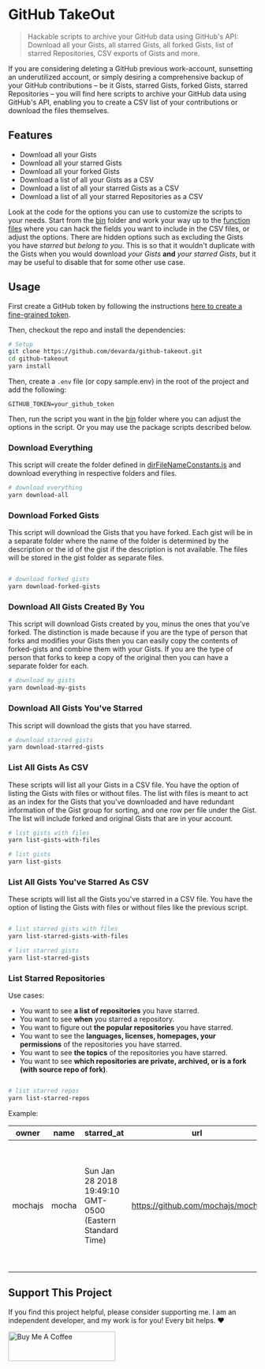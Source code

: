 # GitHub TakeOut

> Hackable scripts to archive your GitHub data using GitHub's API: Download all your Gists, all starred Gists, all forked Gists, list of starred Repositories, CSV exports of Gists and more.

If you are considering deleting a GitHub previous work-account, sunsetting an underutilized account, or simply desiring a comprehensive backup of your GitHub contributions – be it Gists, starred Gists, forked Gists, starred Repositories – you will find here scripts to archive your GitHub data using GitHub's API, enabling you to create a CSV list of your contributions or download the files themselves.

## Features

- Download all your Gists
- Download all your starred Gists
- Download all your forked Gists
- Download a list of all your Gists as a CSV
- Download a list of all your starred Gists as a CSV
- Download a list of all your starred Repositories as a CSV

Look at the code for the options you can use to customize the scripts to your needs. Start from the [bin](./bin) folder and work your way up to the [function files](./lib) where you can hack the fields you want to include in the CSV files, or adjust the options. There are hidden options such as excluding the Gists you have _starred_ but _belong to you_. This is so that it wouldn't duplicate with the Gists when you would download _your Gists_ **and** _your starred Gists_, but it may be useful to disable that for some other use case.

## Usage

First create a GitHub token by following the instructions [here to create a fine-grained token](https://docs.github.com/en/authentication/keeping-your-account-and-data-secure/managing-your-personal-access-tokens#creating-a-fine-grained-personal-access-token).

Then, checkout the repo and install the dependencies:

```bash
# Setup
git clone https://github.com/devarda/github-takeout.git
cd github-takeout
yarn install
```

Then, create a `.env` file (or copy sample.env) in the root of the project and add the following:

```env
GITHUB_TOKEN=your_github_token
```

Then, run the script you want in the [bin](./bin) folder where you can adjust the options in the script. Or you may use the package scripts described below.

### Download Everything

This script will create the folder defined in [dirFileNameConstants.js](./dirFileNameConstants.js) and download everything in respective folders and files.

```bash
# download everything
yarn download-all

```

### Download Forked Gists

This script will download the Gists that you have forked. Each gist will be in a separate folder where the name of the folder is determined by the description or the id of the gist if the description is not available. The files will be stored in the gist folder as separate files.

```bash

# download forked gists
yarn download-forked-gists
```

### Download All Gists Created By You

This script will download Gists created by you, minus the ones that you've forked. The distinction is made because if you are the type of person that forks and modifies your Gists then you can easily copy the contents of forked-gists and combine them with your Gists. If you are the type of person that forks to keep a copy of the original then you can have a separate folder for each.

```bash
# download my gists
yarn download-my-gists

```

### Download All Gists You've Starred

This script will download the gists that you have starred.

```bash
# download starred gists
yarn download-starred-gists
```

### List All Gists As CSV

These scripts will list all your Gists in a CSV file. You have the option of listing the Gists with files or without files. The list with files is meant to act as an index for the Gists that you've downloaded and have redundant information of the Gist group for sorting, and one row per file under the Gist. The list will include forked and original Gists that are in your account.

```bash
# list gists with files
yarn list-gists-with-files

# list gists
yarn list-gists

```

### List All Gists You've Starred As CSV

These scripts will list all the Gists you've starred in a CSV file. You have the option of listing the Gists with files or without files like the previous script.

```bash

# list starred gists with files
yarn list-starred-gists-with-files

# list starred gists
yarn list-starred-gists

```

### List Starred Repositories

Use cases:

- You want to see **a list of repositories** you have starred.
- You want to see **when** you starred a repository.
- You want to figure out **the popular repositories** you have starred.
- You want to see the **languages, licenses, homepages, your permissions** of the repositories you have starred.
- You want to see **the topics** of the repositories you have starred.
- You want to see **which repositories are private, archived, or is a fork (with source repo of fork)**.

```bash

# list starred repos
yarn list-starred-repos
```

Example:

| owner   | name  | starred_at                                                | url                              | description                                                                   | is_fork | fork_of | default_branch | license     | size  | homepage            | is_private | my_permissions | is_archived | created_at                                                | updated_at                                                | last_push_at                                              | language   | tags                                                                                                      | forks_count | open_issues_count | stargazers_count | watchers_count | has_wiki | has_projects | has_downloads | has_issues | has_pages | has_discussions |
| ------- | ----- | --------------------------------------------------------- | -------------------------------- | ----------------------------------------------------------------------------- | ------- | ------- | -------------- | ----------- | ----- | ------------------- | ---------- | -------------- | ----------- | --------------------------------------------------------- | --------------------------------------------------------- | --------------------------------------------------------- | ---------- | --------------------------------------------------------------------------------------------------------- | ----------- | ----------------- | ---------------- | -------------- | -------- | ------------ | ------------- | ---------- | --------- | --------------- |
| mochajs | mocha | Sun Jan 28 2018 19:49:10 GMT-0500 (Eastern Standard Time) | https://github.com/mochajs/mocha | ☕️ simple, flexible, fun javascript test framework for node.js & the browser | false   |         | master         | MIT License | 23904 | https://mochajs.org | false      | pull           | false       | Mon Mar 07 2011 13:44:25 GMT-0500 (Eastern Standard Time) | Thu May 16 2024 17:17:38 GMT-0400 (Eastern Daylight Time) | Thu May 16 2024 04:02:51 GMT-0400 (Eastern Daylight Time) | JavaScript | bdd, browser, javascript, mocha, mochajs, node, nodejs, tdd, test, test-framework, testing, testing-tools | 2987        | 238               | 22450            | 22450          | true     | false        | true          | true       | false     | false           |

## Support This Project

If you find this project helpful, please consider supporting me. I am an independent developer, and my work is for you! Every bit helps. ❤️

<a href="https://www.buymeacoffee.com/devarda" target="_blank"><img src="https://cdn.buymeacoffee.com/buttons/v2/default-yellow.png" alt="Buy Me A Coffee" style="height: 60px !important;width: 217px !important;" ></a>
